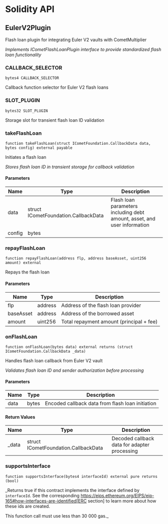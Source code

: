 # Solidity API

## EulerV2Plugin

Flash loan plugin for integrating Euler V2 vaults with CometMultiplier

_Implements ICometFlashLoanPlugin interface to provide standardized flash loan functionality_

### CALLBACK_SELECTOR

```solidity
bytes4 CALLBACK_SELECTOR
```

Callback function selector for Euler V2 flash loans

### SLOT_PLUGIN

```solidity
bytes32 SLOT_PLUGIN
```

Storage slot for transient flash loan ID validation

### takeFlashLoan

```solidity
function takeFlashLoan(struct ICometFoundation.CallbackData data, bytes config) external payable
```

Initiates a flash loan

_Stores flash loan ID in transient storage for callback validation_

#### Parameters

| Name   | Type                                 | Description                                                              |
| ------ | ------------------------------------ | ------------------------------------------------------------------------ |
| data   | struct ICometFoundation.CallbackData | Flash loan parameters including debt amount, asset, and user information |
| config | bytes                                |                                                                          |

### repayFlashLoan

```solidity
function repayFlashLoan(address flp, address baseAsset, uint256 amount) external
```

Repays the flash loan

#### Parameters

| Name      | Type    | Description                              |
| --------- | ------- | ---------------------------------------- |
| flp       | address | Address of the flash loan provider       |
| baseAsset | address | Address of the borrowed asset            |
| amount    | uint256 | Total repayment amount (principal + fee) |

### onFlashLoan

```solidity
function onFlashLoan(bytes data) external returns (struct ICometFoundation.CallbackData _data)
```

Handles flash loan callback from Euler V2 vault

_Validates flash loan ID and sender authorization before processing_

#### Parameters

| Name | Type  | Description                                      |
| ---- | ----- | ------------------------------------------------ |
| data | bytes | Encoded callback data from flash loan initiation |

#### Return Values

| Name   | Type                                 | Description                                  |
| ------ | ------------------------------------ | -------------------------------------------- |
| \_data | struct ICometFoundation.CallbackData | Decoded callback data for adapter processing |

### supportsInterface

```solidity
function supportsInterface(bytes4 interfaceId) external pure returns (bool)
```

\_Returns true if this contract implements the interface defined by
`interfaceId`. See the corresponding
https://eips.ethereum.org/EIPS/eip-165#how-interfaces-are-identified[ERC section]
to learn more about how these ids are created.

This function call must use less than 30 000 gas.\_
